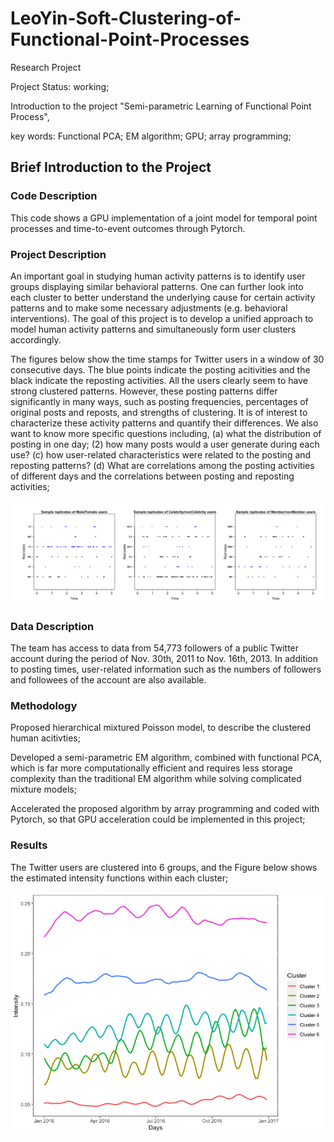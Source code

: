 # LeoYin-Soft-Clustering-of-Functional-Point-Processes
Research Project

Project Status: working;

Introduction to the project "Semi-parametric Learning of Functional Point Process",

key words: Functional PCA; EM algorithm; GPU; array programming;
 
 ## Brief Introduction to the Project
 ### Code Description
 This code shows a GPU implementation of a joint model for temporal point processes and time-to-event outcomes through Pytorch. 
 
 ### Project Description
 An important goal in studying human activity patterns is to identify user groups displaying similar behavioral patterns. One can further look into each cluster to better understand the underlying cause for certain activity patterns and to make some necessary adjustments (e.g. behavioral interventions). The goal of this project is to develop a unified approach to model human activity patterns and simultaneously form user clusters accordingly.
 
 The figures below show the time stamps for Twitter users in a window of 30 consecutive days. The blue points indicate the posting acitivities and the black indicate the reposting activities. All the users clearly seem to have strong clustered patterns. However, these posting patterns differ significantly in many ways, such as posting frequencies, percentages of original posts and reposts, and strengths of clustering. It is of interest to characterize these activity patterns and quantify their differences. We also want to know more specific questions including, (a) what the distribution of posting in one day; (2) how many posts would a user generate during each use? (c) how user-related characteristics were related to the posting and reposting patterns? (d) What are correlations among the posting activities of different days and the correlations between posting and reposting activities;
 
![image](Figures/Data.png) 
 
 
 ### Data Description
The team has access to data from 54,773 followers of a public Twitter account during the period of Nov. 30th, 2011 to Nov. 16th, 2013. In addition to posting times, user-related information such as the numbers of followers and followees of the account are also available.
 
 
 ### Methodology
 Proposed hierarchical mixtured Poisson model, to describe the clustered human acitivties;
 
 Developed a semi-parametric EM algorithm, combined with functional PCA, which is far more computationally efficient and requires less storage complexity than the traditional EM algorithm while solving complicated mixture models;
 
 Accelerated the proposed algorithm by array programming and coded with Pytorch, so that GPU acceleration could be implemented in this project;
 
 
 ### Results
 The Twitter users are clustered into 6 groups, and the Figure below shows the estimated intensity functions within each cluster;
 
 ![image](Figures/ESL.png)

